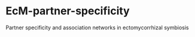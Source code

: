 # EcM-partner-specificity
Partner specificity and association networks in ectomycorrhizal symbiosis
